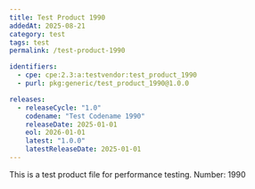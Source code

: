 ```yaml
---
title: Test Product 1990
addedAt: 2025-08-21
category: test
tags: test
permalink: /test-product-1990

identifiers:
  - cpe: cpe:2.3:a:testvendor:test_product_1990
  - purl: pkg:generic/test_product_1990@1.0.0

releases:
  - releaseCycle: "1.0"
    codename: "Test Codename 1990"
    releaseDate: 2025-01-01
    eol: 2026-01-01
    latest: "1.0.0"
    latestReleaseDate: 2025-01-01
---
```


This is a test product file for performance testing. Number: 1990

